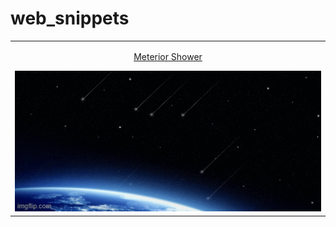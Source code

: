# web_snippets


<table width = "100%">
<tr>
<td align = "center">
    <p><a href="">Meterior Shower</a></p>
    <img src="https://github.com/animeshbhakat/web_snippets/blob/80846ee8ea86ea6b09ff6d55f89b2d223102f0d6/Meteor%20Shower/Meteor%20Shower.gif?raw=true" />    
</td>
